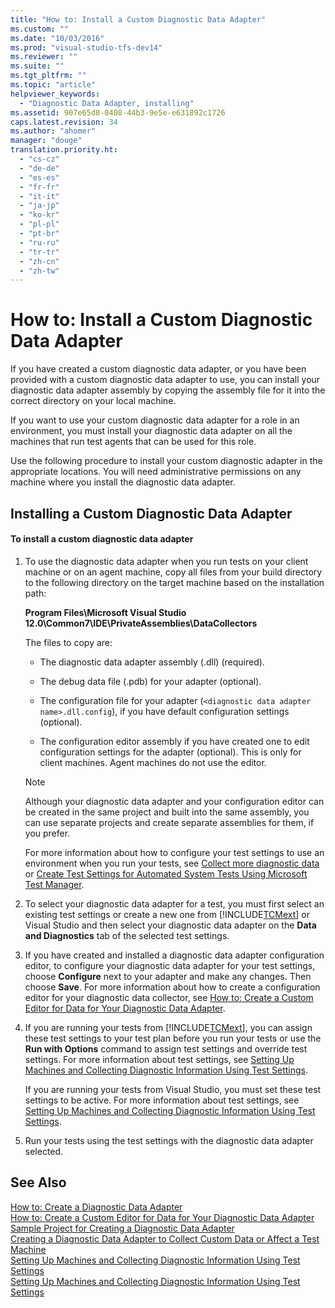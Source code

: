 ```yaml
---
title: "How to: Install a Custom Diagnostic Data Adapter"
ms.custom: ""
ms.date: "10/03/2016"
ms.prod: "visual-studio-tfs-dev14"
ms.reviewer: ""
ms.suite: ""
ms.tgt_pltfrm: ""
ms.topic: "article"
helpviewer_keywords: 
  - "Diagnostic Data Adapter, installing"
ms.assetid: 907e65d8-0408-44b3-9e5e-e631892c1726
caps.latest.revision: 34
ms.author: "ahomer"
manager: "douge"
translation.priority.ht: 
  - "cs-cz"
  - "de-de"
  - "es-es"
  - "fr-fr"
  - "it-it"
  - "ja-jp"
  - "ko-kr"
  - "pl-pl"
  - "pt-br"
  - "ru-ru"
  - "tr-tr"
  - "zh-cn"
  - "zh-tw"
---
```

# How to: Install a Custom Diagnostic Data Adapter
If you have created a custom diagnostic data adapter, or you have been provided with a custom diagnostic data adapter to use, you can install your diagnostic data adapter assembly by copying the assembly file for it into the correct directory on your local machine.  
  
 If you want to use your custom diagnostic data adapter for a role in an environment, you must install your diagnostic data adapter on all the machines that run test agents that can be used for this role.  
  
 Use the following procedure to install your custom diagnostic adapter in the appropriate locations. You will need administrative permissions on any machine where you install the diagnostic data adapter.  
  
## Installing a Custom Diagnostic Data Adapter  
  
#### To install a custom diagnostic data adapter  
  
1.  To use the diagnostic data adapter when you run tests on your client machine or on an agent machine, copy all files from your build directory to the following directory on the target machine based on the installation path:  
  
     **Program Files\Microsoft Visual Studio 12.0\Common7\IDE\PrivateAssemblies\DataCollectors**  
  
     The files to copy are:  
  
    -   The diagnostic data adapter assembly (.dll) (required).  
  
    -   The debug data file (.pdb) for your adapter (optional).  
  
    -   The configuration file for your adapter (`<diagnostic data adapter name>.dll.config`), if you have default configuration settings (optional).  
  
    -   The configuration editor assembly if you have created one to edit configuration settings for the adapter (optional). This is only for client machines. Agent machines do not use the editor.  
  
    > [!NOTE]
    >  Although your diagnostic data adapter and your configuration editor can be created in the same project and built into the same assembly, you can use separate projects and create separate assemblies for them, if you prefer.  
  
     For more information about how to configure your test settings to use an environment when you run your tests, see [Collect more diagnostic data](../test/collect-more-diagnostic-data-in-manual-tests.md) or [Create Test Settings for Automated System Tests Using Microsoft Test Manager](../test_notintoc/create-test-settings-for-automated-system-tests-using-microsoft-test-manager.md).  
  
2.  To select your diagnostic data adapter for a test, you must first select an existing test settings or create a new one from [!INCLUDE[TCMext](../codequality/includes/tcmext_md.md)] or Visual Studio and then select your diagnostic data adapter on the **Data and Diagnostics** tab of the selected test settings.  
  
3.  If you have created and installed a diagnostic data adapter configuration editor, to configure your diagnostic data adapter for your test settings, choose **Configure** next to your adapter and make any changes. Then choose **Save**. For more information about how to create a configuration editor for your diagnostic data collector, see [How to: Create a Custom Editor for Data for Your Diagnostic Data Adapter](../test/how-to--create-a-custom-editor-for-data-for-your-diagnostic-data-adapter.md).  
  
4.  If you are running your tests from [!INCLUDE[TCMext](../codequality/includes/tcmext_md.md)], you can assign these test settings to your test plan before you run your tests or use the **Run with Options** command to assign test settings and override test settings. For more information about test settings, see [Setting Up Machines and Collecting Diagnostic Information Using Test Settings](../test/setting-up-machines-and-collecting-diagnostic-information-using-test-settings.md).  
  
     If you are running your tests from Visual Studio, you must set these test settings to be active. For more information about test settings, see [Setting Up Machines and Collecting Diagnostic Information Using Test Settings](../test/setting-up-machines-and-collecting-diagnostic-information-using-test-settings.md).  
  
5.  Run your tests using the test settings with the diagnostic data adapter selected.  
  
## See Also  
 [How to: Create a Diagnostic Data Adapter](../test/how-to--create-a-diagnostic-data-adapter.md)   
 [How to: Create a Custom Editor for Data for Your Diagnostic Data Adapter](../test/how-to--create-a-custom-editor-for-data-for-your-diagnostic-data-adapter.md)   
 [Sample Project for Creating a Diagnostic Data Adapter](../test/sample-project-for-creating-a-diagnostic-data-adapter.md)   
 [Creating a Diagnostic Data Adapter to Collect Custom Data or Affect a Test Machine](../test/b0b53fae-7007-4ad9-a604-21685937622f.md)   
 [Setting Up Machines and Collecting Diagnostic Information Using Test Settings](../test/setting-up-machines-and-collecting-diagnostic-information-using-test-settings.md)   
 [Setting Up Machines and Collecting Diagnostic Information Using Test Settings](../test/setting-up-machines-and-collecting-diagnostic-information-using-test-settings.md)